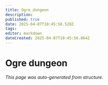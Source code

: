 ```yaml
---
title: Ogre_dungeon
description: 
published: true
date: 2025-04-07T10:45:58.528Z
tags: 
editor: markdown
dateCreated: 2025-04-07T10:45:56.064Z
---
```


# Ogre dungeon

*This page was auto-generated from structure.*
